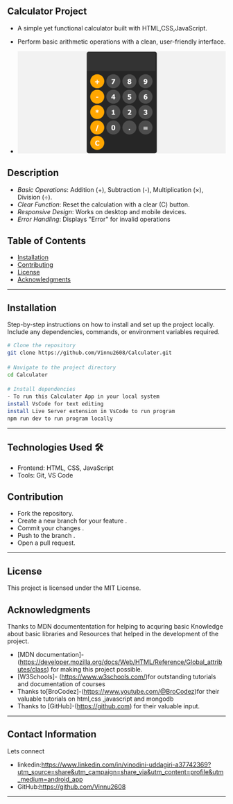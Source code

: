 ## **Calculator Project**

- A simple yet functional calculator built with  HTML,CSS,JavaScript. 

- Perform basic arithmetic operations with a clean, user-friendly interface.

- ![Calculator Screenshot](./CalculaterDisplay.png) 



## **Description**

- *Basic Operations*: Addition (+), Subtraction (-), Multiplication (×), Division (÷).
- *Clear Function*: Reset the calculation with a clear (C) button.
- *Responsive Design*: Works on desktop and mobile devices.
- *Error Handling*: Displays "Error" for invalid operations 

## **Table of Contents**

- [Installation](#installation)
- [Contributing](#contributing)
- [License](#license)
- [Acknowledgments](#acknowledgments)

---

## **Installation**

Step-by-step instructions on how to install and set up the project locally. Include any dependencies, commands, or environment variables required.

```bash
# Clone the repository
git clone https://github.com/Vinnu2608/Calculater.git

# Navigate to the project directory
cd Calculater

# Install dependencies
- To run this Calculater App in your local system
install VsCode for text editing
install Live Server extension in VsCode to run program
npm run dev to run program locally 
```

---

## Technologies Used 🛠
- Frontend: HTML, CSS, JavaScript 
- Tools: Git, VS Code 


## **Contribution**

- Fork the repository.
- Create a new branch for your feature .
- Commit your changes .
- Push to the branch .
- Open a pull request.

---

## **License**

This project is licensed under the MIT License.

## **Acknowledgments**

Thanks to MDN documententation for helping to acquring basic Knowledge about basic  libraries and Resources that helped in the development of the project.


- [MDN documentation]-(https://developer.mozilla.org/docs/Web/HTML/Reference/Global_attributes/class) for making this project possible.
- [W3Schools]- (https://www.w3schools.com/)for outstanding tutorials and documentation of courses
- Thanks to[BroCodez]-(https://www.youtube.com/@BroCodez)for their valuable tutorials on html,css ,javascript and mongodb
- Thanks to [GitHub]-(https://github.com) for their valuable input.

---

## **Contact Information**

Lets connect

- linkedin:https://www.linkedin.com/in/vinodini-uddagiri-a37742369?utm_source=share&utm_campaign=share_via&utm_content=profile&utm_medium=android_app 
- GitHub:https://github.com/Vinnu2608

---

